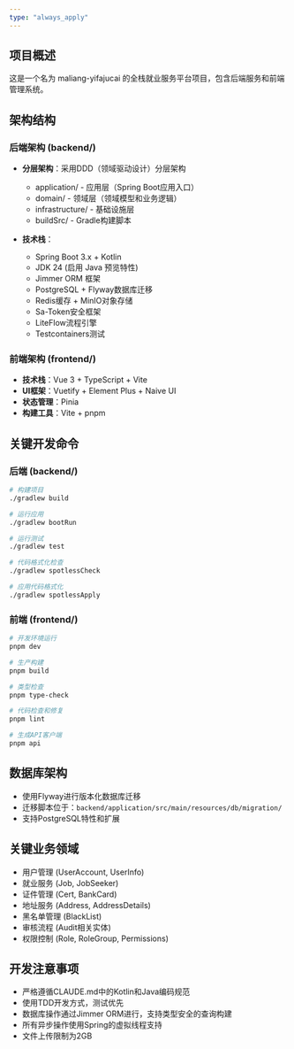 ```yaml
---
type: "always_apply"
---
```


## 项目概述

这是一个名为 maliang-yifajucai 的全栈就业服务平台项目，包含后端服务和前端管理系统。

## 架构结构

### 后端架构 (backend/)
- **分层架构**：采用DDD（领域驱动设计）分层架构
  - application/ - 应用层（Spring Boot应用入口）
  - domain/ - 领域层（领域模型和业务逻辑）
  - infrastructure/ - 基础设施层
  - buildSrc/ - Gradle构建脚本

- **技术栈**：
  - Spring Boot 3.x + Kotlin 
  - JDK 24 (启用 Java 预览特性)
  - Jimmer ORM 框架
  - PostgreSQL + Flyway数据库迁移
  - Redis缓存 + MinIO对象存储
  - Sa-Token安全框架
  - LiteFlow流程引擎
  - Testcontainers测试

### 前端架构 (frontend/)
- **技术栈**：Vue 3 + TypeScript + Vite
- **UI框架**：Vuetify + Element Plus + Naive UI
- **状态管理**：Pinia
- **构建工具**：Vite + pnpm

## 关键开发命令

### 后端 (backend/)
```bash
# 构建项目
./gradlew build

# 运行应用
./gradlew bootRun

# 运行测试
./gradlew test

# 代码格式化检查
./gradlew spotlessCheck

# 应用代码格式化
./gradlew spotlessApply
```

### 前端 (frontend/)
```bash
# 开发环境运行
pnpm dev

# 生产构建
pnpm build

# 类型检查
pnpm type-check

# 代码检查和修复
pnpm lint

# 生成API客户端
pnpm api
```

## 数据库架构

- 使用Flyway进行版本化数据库迁移
- 迁移脚本位于：`backend/application/src/main/resources/db/migration/`
- 支持PostgreSQL特性和扩展

## 关键业务领域

- 用户管理 (UserAccount, UserInfo)
- 就业服务 (Job, JobSeeker)
- 证件管理 (Cert, BankCard)  
- 地址服务 (Address, AddressDetails)
- 黑名单管理 (BlackList)
- 审核流程 (Audit相关实体)
- 权限控制 (Role, RoleGroup, Permissions)

## 开发注意事项

- 严格遵循CLAUDE.md中的Kotlin和Java编码规范
- 使用TDD开发方式，测试优先
- 数据库操作通过Jimmer ORM进行，支持类型安全的查询构建
- 所有异步操作使用Spring的虚拟线程支持
- 文件上传限制为2GB
